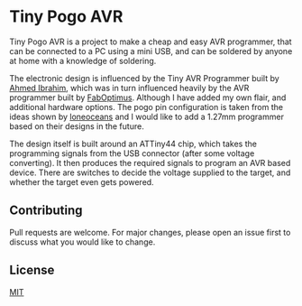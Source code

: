 # Tiny Pogo AVR

Tiny Pogo AVR is a project to make a cheap and easy AVR programmer, that can be connected to a PC using a mini USB, and can be soldered by anyone at home with a knowledge of soldering.

The electronic design is influenced by the Tiny AVR Programmer built by [Ahmed Ibrahim](https://www.pcbway.com/project/member/?bmbno=9AA55DC0-7B9F-43), which was in turn influenced heavily by the AVR programmer built by [FabOptimus](http://fab.cba.mit.edu/classes/863.16/doc/tutorials/FabISP/FabISP_Demystified.html). Although I have added my own flair, and additional hardware options. The pogo pin configuration is taken from the ideas shown by [loneoceans](https://www.loneoceans.com/labs/pogoprog/) and I would like to add a 1.27mm programmer based on their designs in the future.

The design itself is built around an ATTiny44 chip, which takes the programming signals from the USB connector (after some voltage converting). It then produces the required signals to program an AVR based device. There are switches to decide the voltage supplied to the target, and whether the target even gets powered.

## Contributing
Pull requests are welcome. For major changes, please open an issue first to discuss what you would like to change.

## License
[MIT](https://choosealicense.com/licenses/mit/)
